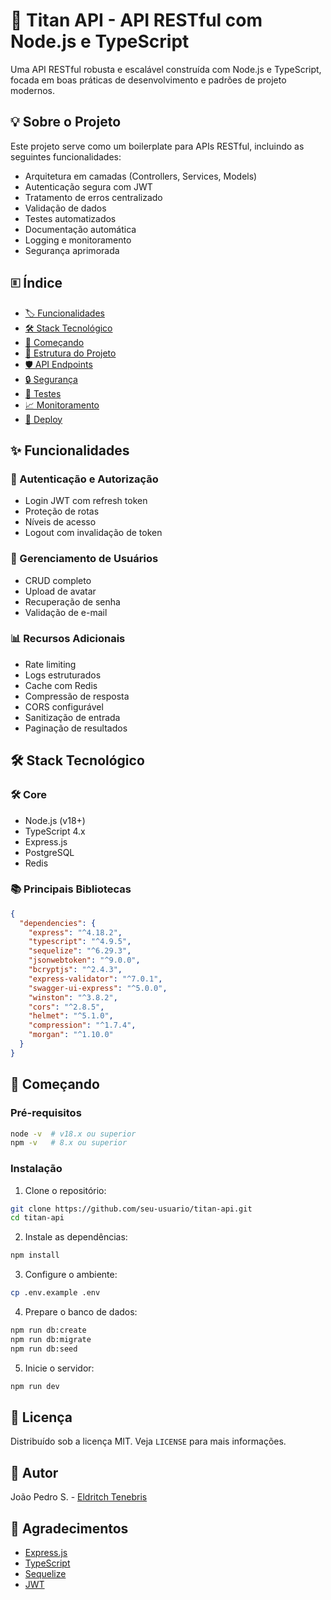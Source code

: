 # 🚀 Titan API - API RESTful com Node.js e TypeScript

Uma API RESTful robusta e escalável construída com Node.js e TypeScript, focada em boas práticas de desenvolvimento e padrões de projeto modernos.

## 💡 Sobre o Projeto

Este projeto serve como um boilerplate para APIs RESTful, incluindo as seguintes funcionalidades:

- Arquitetura em camadas (Controllers, Services, Models)
- Autenticação segura com JWT
- Tratamento de erros centralizado
- Validação de dados
- Testes automatizados
- Documentação automática
- Logging e monitoramento
- Segurança aprimorada

## 🗉 Índice

- [🏷️ Funcionalidades](#-funcionalidades)
- [🛠️ Stack Tecnológico](#-stack-tecnologico)
- [🚀 Começando](#-comecando)
- [📁 Estrutura do Projeto](#-estrutura-do-projeto)
- [🛡️ API Endpoints](#-api-endpoints)
- [🔒 Segurança](#-seguranca)
- [🧬 Testes](#-testes)
- [📈 Monitoramento](#-monitoramento)
- [🚀 Deploy](#-deploy)

## ✨ Funcionalidades

### 🔐 Autenticação e Autorização
- Login JWT com refresh token
- Proteção de rotas
- Níveis de acesso
- Logout com invalidação de token

### 👤 Gerenciamento de Usuários
- CRUD completo
- Upload de avatar
- Recuperação de senha
- Validação de e-mail

### 📊 Recursos Adicionais
- Rate limiting
- Logs estruturados
- Cache com Redis
- Compressão de resposta
- CORS configurável
- Sanitização de entrada
- Paginação de resultados

## 🛠️ Stack Tecnológico

### 🛠️ Core
- Node.js (v18+)
- TypeScript 4.x
- Express.js
- PostgreSQL
- Redis

### 📚 Principais Bibliotecas
```json
{
  "dependencies": {
    "express": "^4.18.2",
    "typescript": "^4.9.5",
    "sequelize": "^6.29.3",
    "jsonwebtoken": "^9.0.0",
    "bcryptjs": "^2.4.3",
    "express-validator": "^7.0.1",
    "swagger-ui-express": "^5.0.0",
    "winston": "^3.8.2",
    "cors": "^2.8.5",
    "helmet": "^5.1.0",
    "compression": "^1.7.4",
    "morgan": "^1.10.0"
  }
}
```

## 🚀 Começando

### Pré-requisitos
```bash
node -v  # v18.x ou superior
npm -v   # 8.x ou superior
```

### Instalação

1. Clone o repositório:
```bash
git clone https://github.com/seu-usuario/titan-api.git
cd titan-api
```

2. Instale as dependências:
```bash
npm install
```

3. Configure o ambiente:
```bash
cp .env.example .env
```

4. Prepare o banco de dados:
```bash
npm run db:create
npm run db:migrate
npm run db:seed
```

5. Inicie o servidor:
```bash
npm run dev
```

## 📝 Licença

Distribuído sob a licença MIT. Veja `LICENSE` para mais informações.

## 👥 Autor

João Pedro S. - [Eldritch Tenebris](https://github.com/Eldritch-Tenebris)

## 🎉 Agradecimentos

- [Express.js](https://expressjs.com/)
- [TypeScript](https://www.typescriptlang.org/)
- [Sequelize](https://sequelize.org/)
- [JWT](https://jwt.io/)
